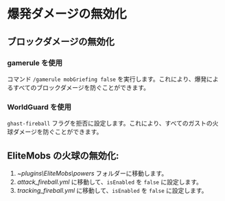 # 爆発ダメージの無効化

## ブロックダメージの無効化

### gamerule を使用

コマンド `/gamerule mobGriefing false` を実行します。これにより、爆発によるすべてのブロックダメージを防ぐことができます。

### WorldGuard を使用

`ghast-fireball` フラグを拒否に設定します。これにより、すべてのガストの火球ダメージを防ぐことができます。

## EliteMobs の火球の無効化:

1. *~plugins\EliteMobs\powers* フォルダーに移動します。
2. *attack_fireball.yml* に移動して、`isEnabled` を `false` に設定します。
3. *tracking_fireball.yml* に移動して、`isEnabled` を `false` に設定します。

```




